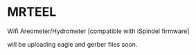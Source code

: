 # MRTEEL
Wifi Areometer/Hydrometer [compatible with iSpindel firmware]

will be uploading eagle and gerber files soon.
